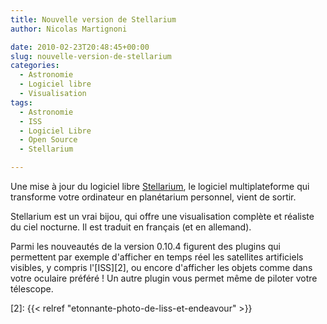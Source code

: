 ```yaml
---
title: Nouvelle version de Stellarium
author: Nicolas Martignoni

date: 2010-02-23T20:48:45+00:00
slug: nouvelle-version-de-stellarium
categories:
  - Astronomie
  - Logiciel libre
  - Visualisation
tags:
  - Astronomie
  - ISS
  - Logiciel Libre
  - Open Source
  - Stellarium

---
```

Une mise à jour du logiciel libre [Stellarium][1], le logiciel multiplateforme qui transforme votre ordinateur en planétarium personnel, vient de sortir.

Stellarium est un vrai bijou, qui offre une visualisation complète et réaliste du ciel nocturne. Il est traduit en français (et en allemand).

Parmi les nouveautés de la version 0.10.4 figurent des plugins qui permettent par exemple d'afficher en temps réel les satellites artificiels visibles, y compris l'[ISS][2], ou encore d'afficher les objets comme dans votre oculaire préféré ! Un autre plugin vous permet même de piloter votre télescope.

 [1]: https://www.stellarium.org/
 [2]: {{< relref "etonnante-photo-de-liss-et-endeavour" >}}

<!--more-->
